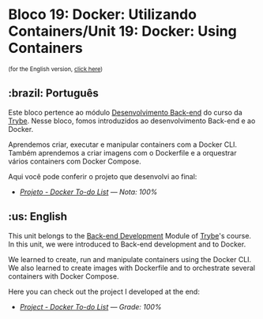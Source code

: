 # Bloco 19: Docker: Utilizando Containers/Unit 19: Docker: Using Containers

<small>(for the English version, <a href="#en">click here</a>)</small>
<h2>:brazil: Português</h2>
<p>Este bloco pertence ao módulo <a href="https://github.com/raphaelalmeidamartins/trybe_exercicios/tree/main/3_Desenvolvimento-Back-end" rel="prev">Desenvolvimento Back-end</a> do curso da <a href="https://www.betrybe.com/">Trybe</a>. Nesse bloco, fomos introduzidos ao desenvolvimento Back-end e ao Docker.</p>
<p>Aprendemos criar, executar e manipular containers com a Docker CLI. Também aprendemos a criar imagens com o Dockerfile e a orquestrar vários containers com Docker Compose.</p>
<p>Aqui você pode conferir o projeto que desenvolvi ao final:</p>

- _[Projeto - Docker To-do List](https://github.com/raphaelalmeidamartins/docker-todo-list) — Nota: 100%_

<h2 id="en">:us: English</h2>
<p>This unit belongs to the <a href="https://github.com/raphaelalmeidamartins/trybe_exercicios/tree/main/3_Desenvolvimento-Back-end">Back-end Development</a> Module of <a href="https://www.betrybe.com/">Trybe</a>'s course. In this unit, we were introduced to Back-end development and to Docker.</p>
<p>We learned to create, run and manipulate containers using the Docker CLI. We also learned to create images with Dockerfile and to orchestrate several containers with Docker Compose.</p>
<p>Here you can check out the project I developed at the end:</p>

- _[Project - Docker To-do List](https://github.com/raphaelalmeidamartins/docker-todo-list) — Grade: 100%_
